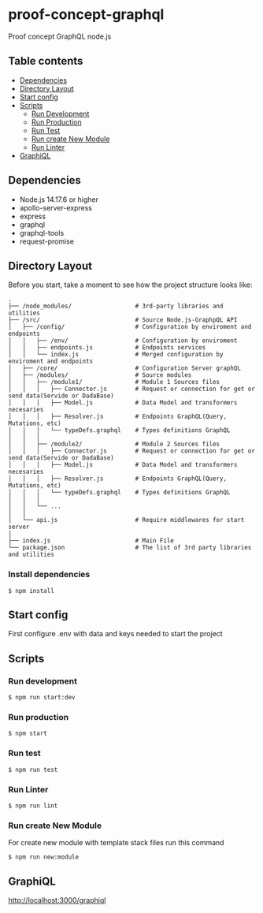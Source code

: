 # proof-concept-graphql
Proof concept GraphQL node.js

## Table contents
* [Dependencies](#Dependencies)
* [Directory Layout](#directory-layout)
* [Start config](#start-config)
* [Scripts](#scripts)
  * [Run Development](#run-development)
  * [Run Production](#run-production)
  * [Run Test](#run-test)
  * [Run create New Module](#run-create-new-module)
  * [Run Linter](#run-linter)
* [GraphiQL](#graphiql)

## Dependencies
- Node.js 14.17.6 or higher
- apollo-server-express
- express
- graphql
- graphql-tools
- request-promise

## Directory Layout

Before you start, take a moment to see how the project structure looks like:

```
.
├── /node_modules/                  # 3rd-party libraries and utilities
├── /src/                           # Source Node.js-GraphpQL API
│   ├── /config/                    # Configuration by enviroment and endpoints
│   │   ├── /env/                   # Configuration by enviroment
│   │   ├── endpoints.js            # Endpoints services
│   │   └── index.js                # Merged configuration by enviroment and endpoints
│   ├── /core/                      # Configuration Server graphQL
│   ├── /modules/                   # Source modules
│   │   ├── /module1/               # Module 1 Sources files
│   │   │   ├── Connector.js        # Request or connection for get or send data(Servide or DadaBase)
│   │   │   ├── Model.js            # Data Model and transformers necesaries
│   │   │   ├── Resolver.js         # Endpoints GraphQL(Query, Mutations, etc)
│   │   │   └── typeDefs.graphql    # Types definitions GraphQL
│   │   │
│   │   ├── /module2/               # Module 2 Sources files
│   │   │   ├── Connector.js        # Request or connection for get or send data(Servide or DadaBase)
│   │   │   ├── Model.js            # Data Model and transformers necesaries
│   │   │   ├── Resolver.js         # Endpoints GraphQL(Query, Mutations, etc)
│   │   │   └── typeDefs.graphql    # Types definitions GraphQL
│   │   │
│   │   └── ...
│   │
│   └── api.js                      # Require middlewares for start server
│
├── index.js                        # Main File
└── package.json                    # The list of 3rd party libraries and utilities
```

### Install dependencies
```
$ npm install
```

## Start config
First configure .env with data and keys needed to start the project

## Scripts
### Run development
```
$ npm run start:dev
```
### Run production
```
$ npm start
```
### Run test
```
$ npm run test
```
### Run Linter
```
$ npm run lint
```
### Run create New Module
For create new module with template stack files run this command
```
$ npm run new:module
```

## GraphiQL
[http://localhost:3000/graphiql]()
